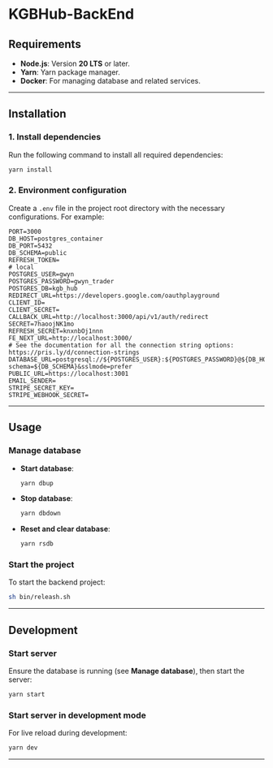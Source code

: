 # KGBHub-BackEnd

## Requirements
- **Node.js**: Version **20 LTS** or later.
- **Yarn**: Yarn package manager.
- **Docker**: For managing database and related services.

---

## Installation

### 1. Install dependencies
Run the following command to install all required dependencies:
```bash
yarn install
```

### 2. Environment configuration
Create a `.env` file in the project root directory with the necessary configurations. For example:
```env
PORT=3000
DB_HOST=postgres_container
DB_PORT=5432
DB_SCHEMA=public
REFRESH_TOKEN=
# local
POSTGRES_USER=gwyn
POSTGRES_PASSWORD=gwyn_trader
POSTGRES_DB=kgb_hub
REDIRECT_URL=https://developers.google.com/oauthplayground
CLIENT_ID=
CLIENT_SECRET=
CALLBACK_URL=http://localhost:3000/api/v1/auth/redirect
SECRET=7haoojNK1mo
REFRESH_SECRET=knxnbOj1nnn
FE_NEXT_URL=http://localhost:3000/
# See the documentation for all the connection string options: https://pris.ly/d/connection-strings
DATABASE_URL=postgresql://${POSTGRES_USER}:${POSTGRES_PASSWORD}@${DB_HOST}:${DB_PORT}/${POSTGRES_DB}?schema=${DB_SCHEMA}&sslmode=prefer
PUBLIC_URL=https://localhost:3001
EMAIL_SENDER=
STRIPE_SECRET_KEY=
STRIPE_WEBHOOK_SECRET=

```

---

## Usage

### Manage database

- **Start database**:
  ```bash
  yarn dbup
  ```

- **Stop database**:
  ```bash
  yarn dbdown
  ```

- **Reset and clear database**:
  ```bash
  yarn rsdb
  ```

### Start the project
To start the backend project:
```bash
sh bin/releash.sh
```

---

## Development

### Start server
Ensure the database is running (see **Manage database**), then start the server:
```bash
yarn start
```

### Start server in development mode
For live reload during development:
```bash
yarn dev
```

---